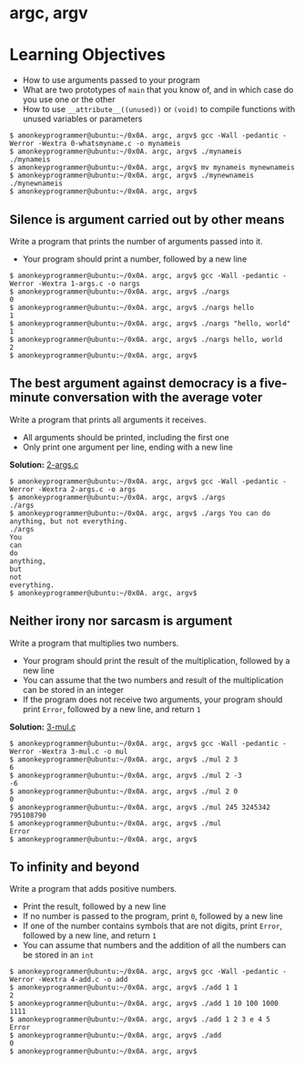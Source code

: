 # argc, argv

# Learning Objectives

* How to use arguments passed to your program
* What are two prototypes of `main` that you know of, and in which case do you use one or the other
* How to use `__attribute__((unused))` or `(void)` to compile functions with unused variables or parameters


```
$ amonkeyprogrammer@ubuntu:~/0x0A. argc, argv$ gcc -Wall -pedantic -Werror -Wextra 0-whatsmyname.c -o mynameis
$ amonkeyprogrammer@ubuntu:~/0x0A. argc, argv$ ./mynameis 
./mynameis
$ amonkeyprogrammer@ubuntu:~/0x0A. argc, argv$ mv mynameis mynewnameis
$ amonkeyprogrammer@ubuntu:~/0x0A. argc, argv$ ./mynewnameis 
./mynewnameis
$ amonkeyprogrammer@ubuntu:~/0x0A. argc, argv$
```

## Silence is argument carried out by other means

Write a program that prints the number of arguments passed into it.

* Your program should print a number, followed by a new line

```
$ amonkeyprogrammer@ubuntu:~/0x0A. argc, argv$ gcc -Wall -pedantic -Werror -Wextra 1-args.c -o nargs
$ amonkeyprogrammer@ubuntu:~/0x0A. argc, argv$ ./nargs 
0
$ amonkeyprogrammer@ubuntu:~/0x0A. argc, argv$ ./nargs hello
1
$ amonkeyprogrammer@ubuntu:~/0x0A. argc, argv$ ./nargs "hello, world"
1
$ amonkeyprogrammer@ubuntu:~/0x0A. argc, argv$ ./nargs hello, world
2
$ amonkeyprogrammer@ubuntu:~/0x0A. argc, argv$
```

## The best argument against democracy is a five-minute conversation with the average voter

Write a program that prints all arguments it receives.

* All arguments should be printed, including the first one
* Only print one argument per line, ending with a new line

**Solution:** [2-args.c](https://github.com/monoprosito/holbertonschool-low_level_programming/blob/master/0x0A-argc_argv/2-args.c)

```
$ amonkeyprogrammer@ubuntu:~/0x0A. argc, argv$ gcc -Wall -pedantic -Werror -Wextra 2-args.c -o args
$ amonkeyprogrammer@ubuntu:~/0x0A. argc, argv$ ./args 
./args
$ amonkeyprogrammer@ubuntu:~/0x0A. argc, argv$ ./args You can do anything, but not everything.
./args
You
can
do
anything,
but
not
everything.
$ amonkeyprogrammer@ubuntu:~/0x0A. argc, argv$ 
```

## Neither irony nor sarcasm is argument

Write a program that multiplies two numbers.

* Your program should print the result of the multiplication, followed by a new line
* You can assume that the two numbers and result of the multiplication can be stored in an integer
* If the program does not receive two arguments, your program should print `Error`, followed by a new line, and return `1`

**Solution:** [3-mul.c](https://github.com/monoprosito/holbertonschool-low_level_programming/blob/master/0x0A-argc_argv/3-mul.c)

```
$ amonkeyprogrammer@ubuntu:~/0x0A. argc, argv$ gcc -Wall -pedantic -Werror -Wextra 3-mul.c -o mul
$ amonkeyprogrammer@ubuntu:~/0x0A. argc, argv$ ./mul 2 3
6
$ amonkeyprogrammer@ubuntu:~/0x0A. argc, argv$ ./mul 2 -3
-6
$ amonkeyprogrammer@ubuntu:~/0x0A. argc, argv$ ./mul 2 0
0
$ amonkeyprogrammer@ubuntu:~/0x0A. argc, argv$ ./mul 245 3245342
795108790
$ amonkeyprogrammer@ubuntu:~/0x0A. argc, argv$ ./mul
Error
$ amonkeyprogrammer@ubuntu:~/0x0A. argc, argv$ 
```

## To infinity and beyond

Write a program that adds positive numbers.

* Print the result, followed by a new line
* If no number is passed to the program, print `0`, followed by a new line
* If one of the number contains symbols that are not digits, print `Error`, followed by a new line, and return `1`
* You can assume that numbers and the addition of all the numbers can be stored in an `int`

```
$ amonkeyprogrammer@ubuntu:~/0x0A. argc, argv$ gcc -Wall -pedantic -Werror -Wextra 4-add.c -o add
$ amonkeyprogrammer@ubuntu:~/0x0A. argc, argv$ ./add 1 1
2
$ amonkeyprogrammer@ubuntu:~/0x0A. argc, argv$ ./add 1 10 100 1000
1111
$ amonkeyprogrammer@ubuntu:~/0x0A. argc, argv$ ./add 1 2 3 e 4 5
Error
$ amonkeyprogrammer@ubuntu:~/0x0A. argc, argv$ ./add
0
$ amonkeyprogrammer@ubuntu:~/0x0A. argc, argv$ 
```

